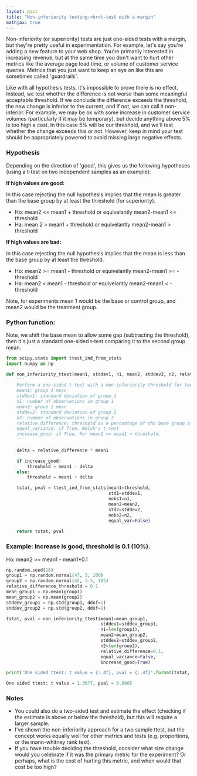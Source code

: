 ```yaml
---
layout: post
title: "Non-inferiority testing:<br>t-test with a margin"
mathjax: true
---
```


Non-inferiority (or superiority) tests are just one-sided tests with a margin, but they're pretty useful in experimentation. For example, let's say you're adding a new feature to your web shop. You're primarily interested in increasing revenue, but at the same time you don't want to hurt other metrics like the average page load time, or volume of customer service queries. Metrics that you just want to keep an eye on like this are sometimes called 'guardrails'. 

Like with all hypothesis tests, it's impossible to prove there is no effect. Instead, we test whether the difference is not worse than some meaningful acceptable threshold. If we conclude the difference exceeds the threshold, the new change is inferior to the current, and if not, we can call it non-inferior. For example, we may be ok with some increase in customer service volumes (particularly if it may be temporary), but decide anything above 5% is too high a cost. In this case 5% will be our threshold, and we'll test whether the change exceeds this or not. However, keep in mind your test should be appropriately powered to avoid missing large negative effects.

### Hypothesis

 Depending on the direction of 'good', this gives us the following hypotheses (using a t-test on two independent samples as an example):

**If high values are good:**

In this case rejecting the null hypothesis implies that the mean is greater than the base group by at least the threshold (for superiority).

- Ho: mean2 <= mean1 + threshold or equivelantly mean2-mean1 <= threshold
- Ha: mean 2 > mean1 + threshold or equivelantly mean2-mean1 > threshold

**If high values are bad:**

In this case rejecting the null hypothesis implies that the mean is less than the base group by at least the threshold.

- Ho: mean2 >= mean1 - threshold or equivelantly mean2-mean1 >= -threshold
- Ha: mean2 < mean1 - threshold or equivelantly mean2-mean1 < -threshold

Note, for experiments mean 1 would be the base or control group, and mean2 would be the treatment group.

### Python function:

Note, we shift the base mean to allow some gap (subtracting the threshold), then it's just a standard one-sided t-test comparing it to the second group mean. 

```python
from scipy.stats import ttest_ind_from_stats
import numpy as np

def non_inferiority_ttest(mean1, stddev1, n1, mean2, stddev2, n2, relative_difference, equal_variance=False, increase_good=True):
    '''
    Perform a one-sided t-test with a non-inferiority threshold for two independent samples.
    mean1: group 1 mean
    stddev1: standard deviation of group 1
    n1: number of observations in group 1
    mean2: group 2 mean
    stddev2: standard deviation of group 2
    n2: number of observations in group 2
    relative_difference: threshold as a percentage of the base group statistic (e.g. 0.1=10% difference)
    equal_variance: if True, Welch's t-test
    increase_good: if True, Ho: mean2 <= mean1 + threshold.
    '''
    
    delta = relative_difference * mean1

    if increase_good:
        threshold = mean1 - delta
    else:
        threshold = mean1 + delta

    tstat, pval = ttest_ind_from_stats(mean1=threshold, 
                                       std1=stddev1, 
                                       nobs1=n1, 
                                       mean2=mean2, 
                                       std2=stddev2, 
                                       nobs2=n2, 
                                       equal_var=False)
    
    return tstat, pval

```

### Example: Increase is good, threshold is 0.1 (10%). 

Ho: mean2 >= mean1 - mean1*0.1 

```python
np.random.seed(26)
group1 = np.random.normal(47, 3, 100)
group2 = np.random.normal(42, 3.5, 105)
relative_difference_threshold = 0.1
mean_group1 = np.mean(group1)
mean_group2 = np.mean(group2)
stddev_group1 = np.std(group1, ddof=1)
stddev_group2 = np.std(group2, ddof=1)

tstat, pval = non_inferiority_ttest(mean1=mean_group1,
                                    stddev1=stddev_group1, 
                                    n1=len(group1), 
                                    mean2=mean_group2, 
                                    stddev2=stddev_group2, 
                                    n2=len(group2), 
                                    relative_difference=0.1, 
                                    equal_variance=False, 
                                    increase_good=True)

print('One sided ttest: t value = {:.4f}, pval = {:.4f}'.format(tstat, pval/2.0))
```
```python
One sided ttest: t value = 1.3677, pval = 0.0865
```

### Notes
- You could also do a two-sided test and estimate the effect (checking if the estimate is above or below the threshold), but this will require a larger sample. 
- I've shown the non-inferiority approach for a two sample ttest, but the concept works equally well for other metrics and tests (e.g. proportions, or the mann-whitney rank test).
- If you have trouble deciding the threshold, consider what size change would you celebrate if it was the primary metric for the experiment? Or perhaps, what is the cost of hurting this metric, and when would that cost be too high?